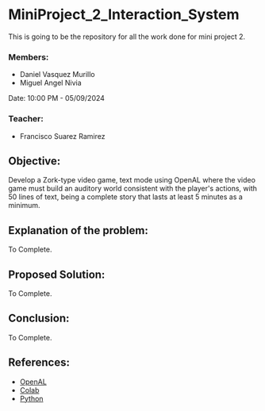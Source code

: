# MiniProject_2_Interaction_System

This is going to be the repository for all the work done for mini project 2.

### Members:
* Daniel Vasquez Murillo
* Miguel Angel Nivia

Date: 10:00 PM - 05/09/2024

### Teacher:
* Francisco Suarez Ramirez

## Objective:
Develop a Zork-type video game, text mode using OpenAL where the video game must build an auditory world consistent with the player's actions, with 50 lines of text, being a complete story that lasts at least 5 minutes as a minimum.

## Explanation of the problem:
To Complete.

## Proposed Solution:
To Complete.

## Conclusion:
To Complete.

## References:
* [OpenAL](https://www.openal.org)
* [Colab](https://colab.research.google.com/?hl=es)
* [Python](https://www.python.org)
